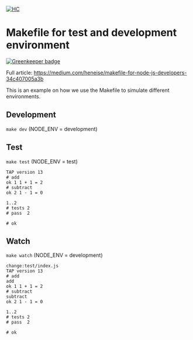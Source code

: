 [![HC](https://img.shields.io/badge/heneise-consulting-333333.svg?style=for-the-badge)]()

# Makefile for test and development environment

[![Greenkeeper badge](https://badges.greenkeeper.io/heneise/makefile-example.svg)](https://greenkeeper.io/)

Full article: https://medium.com/heneise/makefile-for-node-js-developers-34c407005a3b

This is an example on how we use the Makefile to simulate different environments.

## Development
`make dev` (NODE_ENV = development)

## Test
`make test` (NODE_ENV = test)

    TAP version 13
    # add
    ok 1 1 + 1 = 2
    # subtract
    ok 2 1 - 1 = 0

    1..2
    # tests 2
    # pass  2

    # ok


## Watch
`make watch` (NODE_ENV = development)

    change:test/index.js
    TAP version 13
    # add
    add
    ok 1 1 + 1 = 2
    # subtract
    subtract
    ok 2 1 - 1 = 0

    1..2
    # tests 2
    # pass  2

    # ok